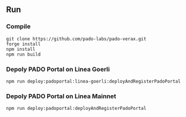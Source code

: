 ## Run

### Compile

```shell
git clone https://github.com/pado-labs/pado-verax.git
forge install
npm install
npm run build
```

### Depoly PADO Portal on Linea Goerli

```shell
npm run deploy:padoportal:linea-goerli:deployAndRegisterPadoPortal
```

### Depoly PADO Portal on Linea Mainnet

```shell
npm run deploy:padoportal:deployAndRegisterPadoPortal
```